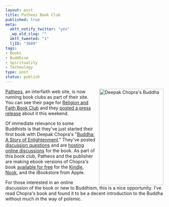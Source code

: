```yaml
--- 
layout: post
title: Patheos Book Club
published: true
meta: 
  aktt_notify_twitter: "yes"
  _wp_old_slug: ""
  aktt_tweeted: "1"
  ljID: "3689"
tags: 
- Books
- Buddhism
- Spirituality
- Technology
type: post
status: publish
---
```

<a href="http://www.flickr.com/photos/albill/4991599940/" title="Deepak Chopra's Buddha by albill, on Flickr"><img src="http://farm5.static.flickr.com/4110/4991599940_6cb837114f.jpg" width="201" height="300" hspace="10" align="right" alt="Deepak Chopra's Buddha" /></a> <a href="http://www.patheos.com">Patheos</a>, an interfaith web site, is now running book clubs as part of their site. You can see their page for <a href="http://www.patheos.com/Find/Religion-and-Faith-Book-Club.html">Religion and Faith Book Club</a> and they <a href="http://www.patheos.com/About-Patheos/Press-Room/In-the-News/Patheos-Book-Club.html">posted a press release</a> about it this weekend.

Of immediate relevance to some Buddhists is that they've just started their first book with Deepak Chopra's "<a href="http://www.patheos.com/community/takeandread/2010/09/13/buddha-a-story-of-enlightenment-by-deepak-chopra">Buddha: A Story of Enlightenment</a>." They've posted <a href="http://www.patheos.com/Resources/Additional-Resources/Discussion-Questions-on-Buddha-A-Story-of-Enlightenment.html">discussion questions</a> and are <a href="http://www.patheos.com/community/groups/buddha-book-club/">hosting online discussions</a> for the book. As part of this book club, Patheos and the publisher are making ebook versions of Chopra's book <a href="http://www.patheos.com/Resources/Additional-Resources/Buy-Deepak-Chopras-Buddha.html">available for free</a> for the <a href="http://www.amazon.com/Buddha-With-Bonus-Material-ebook/dp/B003YCOOM6">Kindle</a>, <a href="http://search.barnesandnoble.com/books/product.aspx?EAN=9780062062635">Nook</a>, and the iBookstore from Apple. 

For those interested in an online discussion of the book or new to Buddhism, this is a nice opportunity. I've read Chopra's book and found it to be a decent introduction to the Buddha without much in the way of polemic. <br clear="all">

